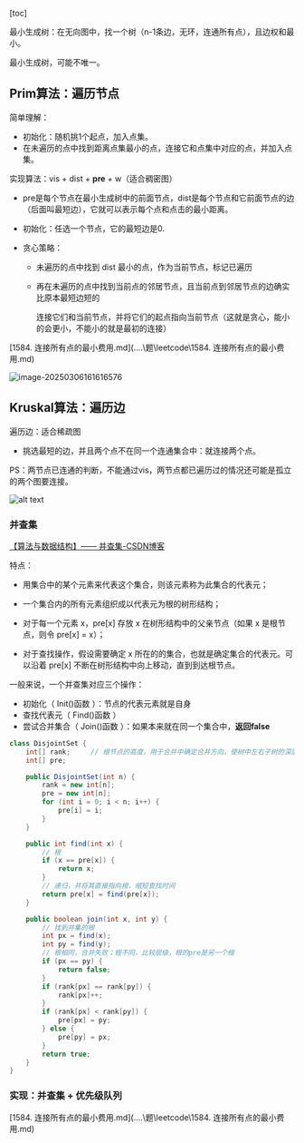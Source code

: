 [toc]

最小生成树：在无向图中，找一个树（n-1条边，无环，连通所有点），且边权和最小。

最小生成树，可能不唯一。

## Prim算法：遍历节点

简单理解：

- 初始化：随机挑1个起点，加入点集。
- 在未遍历的点中找到距离点集最小的点，连接它和点集中对应的点，并加入点集。



实现算法：vis + dist + **pre** + w（适合稠密图）

- pre是每个节点在最小生成树中的前面节点，dist是每个节点和它前面节点的边（后面叫最短边），它就可以表示每个点和点击的最小距离。

- 初始化：任选一个节点，它的最短边是0.

- 贪心策略：

  - 未遍历的点中找到 dist 最小的点，作为当前节点，标记已遍历

  - 再在未遍历的点中找到当前点的邻居节点，且当前点到邻居节点的边确实比原本最短边短的

    连接它们和当前节点，并将它们的起点指向当前节点（这就是贪心，能小的会更小，不能小的就是最初的连接）

 [1584. 连接所有点的最小费用.md](..\..\题\leetcode\1584. 连接所有点的最小费用.md) 

![image-20250306161616576](https://cdn.jsdelivr.net/gh/sword4869/pic1@main/images/202503061616651.png)



## Kruskal算法：遍历边

遍历边：适合稀疏图

- 挑选最短的边，并且两个点不在同一个连通集合中：就连接两个点。

PS：两节点已连通的判断，不能通过vis，两节点都已遍历过的情况还可能是孤立的两个图要连接。

![alt text](https://cdn.jsdelivr.net/gh/sword4869/pic1@main/images/202503061922538.png)



### 并查集

[【算法与数据结构】—— 并查集-CSDN博客](https://blog.csdn.net/the_zed/article/details/105126583)

特点：

- 用集合中的某个元素来代表这个集合，则该元素称为此集合的代表元；

- 一个集合内的所有元素组织成以代表元为根的树形结构；
- 对于每一个元素 x，pre[x] 存放 x 在树形结构中的父亲节点（如果 x 是根节点，则令 pre[x] = x）；
- 对于查找操作，假设需要确定 x 所在的的集合，也就是确定集合的代表元。可以沿着 pre[x] 不断在树形结构中向上移动，直到到达根节点。



一般来说，一个并查集对应三个操作：

- 初始化（ Init()函数 ）：节点的代表元素就是自身
- 查找代表元（ Find()函数 ）
- 尝试合并集合（ Join()函数 ）：如果本来就在同一个集合中，**返回false**

```java
class DisjointSet {
    int[] rank;		// 根节点的高度，用于合并中确定合并方向，使树中左右子树的深度差小
    int[] pre;

    public DisjointSet(int n) {
        rank = new int[n];
        pre = new int[n];
        for (int i = 0; i < n; i++) {
            pre[i] = i;
        }
    }

    public int find(int x) {
        // 根
        if (x == pre[x]) {
            return x;
        } 
        // 递归，并将其直接指向根，缩短查找时间
        return pre[x] = find(pre[x]);
    }

    public boolean join(int x, int y) {
        // 找到并集的根
        int px = find(x);
        int py = find(y);
        // 根相同，合并失败；根不同，比较层级，根的pre是另一个根
        if (px == py) {
            return false;
        }
        if (rank[px] == rank[py]) {
            rank[px]++;
        }
        if (rank[px] < rank[py]) {
            pre[px] = py;
        } else {
            pre[py] = px;
        }
        return true;
    }
}
```

### 实现：并查集 + 优先级队列

 [1584. 连接所有点的最小费用.md](..\..\题\leetcode\1584. 连接所有点的最小费用.md) 